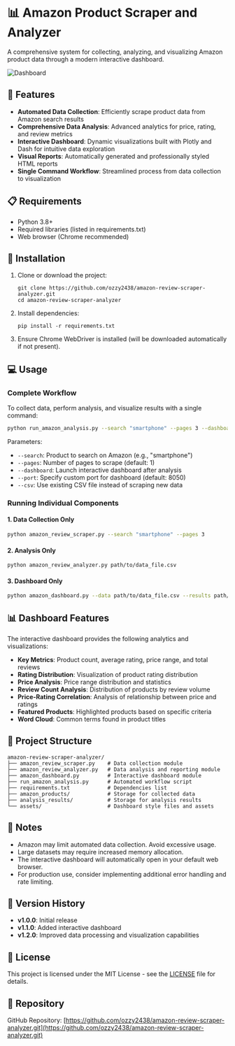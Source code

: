 # 📊 Amazon Product Scraper and Analyzer

A comprehensive system for collecting, analyzing, and visualizing Amazon product data through a modern interactive dashboard.

![Dashboard](https://raw.githubusercontent.com/ozzy2438/amazon-review-scraper-analyzer/main/assets/dashboard_screenshot.png)

## 🚀 Features

- **Automated Data Collection**: Efficiently scrape product data from Amazon search results
- **Comprehensive Data Analysis**: Advanced analytics for price, rating, and review metrics
- **Interactive Dashboard**: Dynamic visualizations built with Plotly and Dash for intuitive data exploration
- **Visual Reports**: Automatically generated and professionally styled HTML reports
- **Single Command Workflow**: Streamlined process from data collection to visualization

## 📋 Requirements

- Python 3.8+
- Required libraries (listed in requirements.txt)
- Web browser (Chrome recommended)

## 🔧 Installation

1. Clone or download the project:
   ```
   git clone https://github.com/ozzy2438/amazon-review-scraper-analyzer.git
   cd amazon-review-scraper-analyzer
   ```

2. Install dependencies:
   ```
   pip install -r requirements.txt
   ```

3. Ensure Chrome WebDriver is installed (will be downloaded automatically if not present).

## 💻 Usage

### Complete Workflow

To collect data, perform analysis, and visualize results with a single command:

```bash
python run_amazon_analysis.py --search "smartphone" --pages 3 --dashboard
```

Parameters:
- `--search`: Product to search on Amazon (e.g., "smartphone")
- `--pages`: Number of pages to scrape (default: 1)
- `--dashboard`: Launch interactive dashboard after analysis
- `--port`: Specify custom port for dashboard (default: 8050)
- `--csv`: Use existing CSV file instead of scraping new data

### Running Individual Components

#### 1. Data Collection Only

```bash
python amazon_review_scraper.py --search "smartphone" --pages 3
```

#### 2. Analysis Only

```bash
python amazon_review_analyzer.py path/to/data_file.csv
```

#### 3. Dashboard Only

```bash
python amazon_dashboard.py --data path/to/data_file.csv --results path/to/results_file.json
```

## 📊 Dashboard Features

The interactive dashboard provides the following analytics and visualizations:

- **Key Metrics**: Product count, average rating, price range, and total reviews
- **Rating Distribution**: Visualization of product rating distribution
- **Price Analysis**: Price range distribution and statistics
- **Review Count Analysis**: Distribution of products by review volume
- **Price-Rating Correlation**: Analysis of relationship between price and ratings
- **Featured Products**: Highlighted products based on specific criteria
- **Word Cloud**: Common terms found in product titles

## 📂 Project Structure

```
amazon-review-scraper-analyzer/
├── amazon_review_scraper.py    # Data collection module
├── amazon_review_analyzer.py   # Data analysis and reporting module
├── amazon_dashboard.py         # Interactive dashboard module
├── run_amazon_analysis.py      # Automated workflow script
├── requirements.txt            # Dependencies list
├── amazon_products/            # Storage for collected data
├── analysis_results/           # Storage for analysis results
└── assets/                     # Dashboard style files and assets
```

## 📝 Notes

- Amazon may limit automated data collection. Avoid excessive usage.
- Large datasets may require increased memory allocation.
- The interactive dashboard will automatically open in your default web browser.
- For production use, consider implementing additional error handling and rate limiting.

## 🔄 Version History

- **v1.0.0**: Initial release
- **v1.1.0**: Added interactive dashboard
- **v1.2.0**: Improved data processing and visualization capabilities

## 📜 License

This project is licensed under the MIT License - see the [LICENSE](LICENSE) file for details.

## 📁 Repository

GitHub Repository: [https://github.com/ozzy2438/amazon-review-scraper-analyzer.git](https://github.com/ozzy2438/amazon-review-scraper-analyzer.git) 